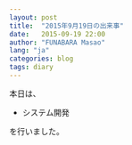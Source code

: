 ```yaml
---
layout: post
title:  "2015年9月19日の出来事"
date:   2015-09-19 22:00
author: "FUNABARA Masao"
lang: "ja"
categories: blog
tags: diary
---
```


本日は、

* システム開発

を行いました。
